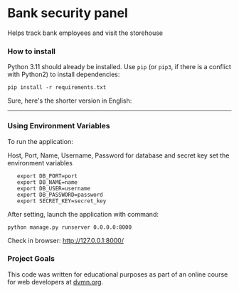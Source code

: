 # Bank security panel

Helps track bank employees and visit the storehouse

### How to install

Python 3.11 should already be installed.
Use `pip` (or `pip3`, if there is a conflict with Python2) to install dependencies:
```
pip install -r requirements.txt
```

Sure, here's the shorter version in English:

---

### Using Environment Variables

To run the application:

Host, Port, Name, Username, Password for database and secret key set the environment variables

```   export DB_HOST=host
   export DB_PORT=port
   export DB_NAME=name  
   export DB_USER=username
   export DB_PASSWORD=password
   export SECRET_KEY=secret_key
```

After setting, launch the application with command:

```
python manage.py runserver 0.0.0.0:8000
```

Check in browser: http://127.0.0.1:8000/

### Project Goals

This code was written for educational purposes as part of an online course for web developers at [dvmn.org](https://dvmn.org/).